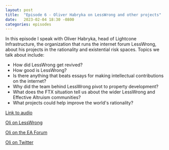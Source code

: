```yaml
---
layout: post
title:  "Episode 6 - Oliver Habryka on LessWrong and other projects"
date:   2023-02-04 18:30 -0800
categories: episodes
---
```


In this episode I speak with Oliver Habryka, head of Lightcone Infrastructure, the organization that runs the internet forum LessWrong, about his projects in the rationality and existential risk spaces. Topics we talk about include:
- How did LessWrong get revived?
- How good is LessWrong?
- Is there anything that beats essays for making intellectual contributions on the internet?
- Why did the team behind LessWrong pivot to property development?
- What does the FTX situation tell us about the wider LessWrong and Effective Altruism communities?
- What projects could help improve the world's rationality?

[Link to audio](https://podcasts.google.com/feed/aHR0cHM6Ly9mZWVkcy5saWJzeW4uY29tLzQzODA4MS9yc3M/episode/NjYxMjIyMjItOWE2Yy00ZmNmLWJlZjctNWVkNDZkYmM5ODRl)

[Oli on LessWrong](https://www.lesswrong.com/users/habryka4)

[Oli on the EA Forum](https://forum.effectivealtruism.org/users/habryka)

[Oli on Twitter](https://twitter.com/ohabryka)
